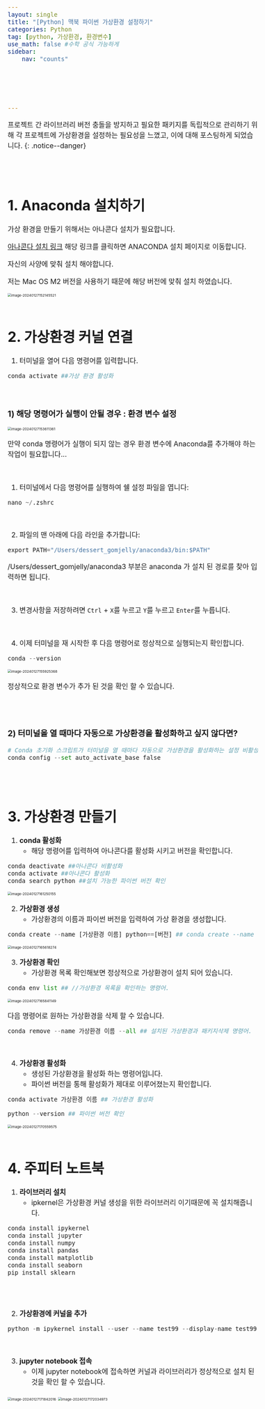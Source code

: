```yaml
---
layout: single
title: "[Python] 맥북 파이썬 가상환경 설정하기"
categories: Python
tag: [python, 가상환경, 환경변수]
use_math: false #수학 공식 가능하게
sidebar:
    nav: "counts"






---
```




<style>
  body {
    font-size: 16px; /* 폰트 사이즈 조절 */
  }
</style>


프로젝트 간 라이브러리 버전 충돌을 방지하고 필요한 패키지를 독립적으로 관리하기 위해 각 프로젝트에 가상환경을 설정하는 필요성을 느꼈고, 이에 대해 포스팅하게 되었습니다.
{: .notice--danger}

<br>
<br>

# 1. Anaconda 설치하기

가상 환경을 만들기 위해서는 아나콘다 설치가 필요합니다.

[아나콘다 설치 링크](https://www.anaconda.com/download) 해당 링크를 클릭하면 ANACONDA 설치 페이지로 이동합니다. 

자신의 사양에 맞춰 설치 해야합니다.

저는 Mac OS M2 버전을 사용하기 때문에 해당 버전에 맞춰 설치 하였습니다.

<img src="{{site.url}}/images/2024-01-27-abc/image-20240127152145521.png" alt="image-20240127152145521" style="zoom:50%;" />



<br>

<br>



# 2. 가상환경 커널 연결

1.  터미널을 열어 다음 명령어를 입력합니다.

```python
conda activate ##가상 환경 활성화
```

<br>



### 1) 해당 명령어가 실행이 안될 경우 : 환경 변수 설정

<img src="/Users/dessert_gomjelly/Desktop/깃허브블로그/dessertgomjelly.github.io/images/2024-01-27-가상환경/image-20240127153611361.png" alt="image-20240127153611361" style="zoom:50%;" />

만약 conda 명령어가 실행이 되지 않는 경우 환경 변수에 Anaconda를 추가해야 하는 작업이 필요합니다...



<br>



1.  터미널에서 다음 명령어를 실행하여 쉘 설정 파일을 엽니다:

```python
nano ~/.zshrc
```

<br>

2.  파일의 맨 아래에 다음 라인을 추가합니다:

```python
export PATH="/Users/dessert_gomjelly/anaconda3/bin:$PATH"
```

/Users/dessert_gomjelly/anaconda3 부분은 anaconda 가 설치 된 경로를 찾아 입력하면 됩니다. 

<br>

3.  변경사항을 저장하려면 `Ctrl` + `X`를 누르고 `Y`를 누르고 `Enter`를 누릅니다.

<br>

4.  이제 터미널을 재 시작한 후 다음 명령어로 정상적으로 실행되는지 확인합니다. 

```python
conda --version
```

<img src="/Users/dessert_gomjelly/Desktop/깃허브블로그/dessertgomjelly.github.io/images/2024-01-27-가상환경/image-20240127155925368.png" alt="image-20240127155925368" style="zoom:50%;" />

정상적으로 환경 변수가 추가 된 것을 확인 할 수 있습니다.

<br>

<br>



### 2) 터미널을 열 때마다 자동으로 가상환경을 활성화하고 싶지 않다면?

```python
# Conda 초기화 스크립트가 터미널을 열 때마다 자동으로 가상환경을 활성화하는 설정 비활성화
conda config --set auto_activate_base false
```

<br>

<br>



# 3. 가상환경 만들기

1.  **conda 활성화**	
    -  해당 명령어를 입력하여 아나콘다를 활성화 시키고 버전을 확인합니다.

```python
conda deactivate ##아나콘다 비활성화
conda activate ##아나콘다 활성화
conda search python ##설치 가능한 파이썬 버전 확인
```



<img src="/Users/dessert_gomjelly/Desktop/깃허브블로그/dessertgomjelly.github.io/images/2024-01-27-가상환경/image-20240127161250155.png" alt="image-20240127161250155" style="zoom:50%;" />



<br>



2.  **가상환경 생성**
    -  가상환경의 이름과 파이썬 버전을 입력하여 가상 환경을 생성합니다.

```python
conda create --name [가상환경 이름] python==[버전] ## conda create --name test python==3.8.11
```

<img src="/Users/dessert_gomjelly/Desktop/깃허브블로그/dessertgomjelly.github.io/images/2024-01-27-가상환경/image-20240127165618274.png" alt="image-20240127165618274" style="zoom:50%;" />

<br>



3.  **가상환경 확인**
    -  가상환경 목록 확인해보면 정상적으로 가상환경이 설치 되어 있습니다.

```python
conda env list ## //가상환경 목록을 확인하는 명령어.
```

<img src="/Users/dessert_gomjelly/Desktop/깃허브블로그/dessertgomjelly.github.io/images/2024-01-27-가상환경/image-20240127165841149.png" alt="image-20240127165841149" style="zoom:50%;" />





<br>

다음 명령어로 원하는 가상환경을 삭제 할 수 있습니다.

```python
conda remove --name 가상환경 이름 --all ## 설치된 가상환경과 패키지삭제 명령어.
```





<br>



4.  **가상환경 활성화**
    -  생성된 가상환경을 활성화 하는 명령어입니다.
    -  파이썬 버전을 통해 활성화가 제대로 이루어졌는지 확인합니다.

```python
conda activate 가상환경 이름 ## 가상환경 활성화

python --version ## 파이썬 버전 확인
```



<img src="/Users/dessert_gomjelly/Desktop/깃허브블로그/dessertgomjelly.github.io/images/2024-01-27-가상환경/image-20240127170559575.png" alt="image-20240127170559575" style="zoom:50%;" />





<br>

<br>



# 4. 주피터 노트북

1.  **라이브러리 설치**
    -  ipkernel은 가상환경 커널 생성을 위한 라이브러리 이기때문에 꼭 설치해줍니다.

```python
conda install ipykernel
conda install jupyter
conda install numpy
conda install pandas
conda install matplotlib
conda install seaborn
pip install sklearn
```

<br>

<br>



2.  **가상환경에 커널을 추가**

```python
python -m ipykernel install --user --name test99 --display-name test99 #주피터노트북 커널에 추가
```



<br>



3.  **jupyter notebook 접속**
    -  이제 jupyter notebook에 접속하면 커널과 라이브러리가 정상적으로 설치 된 것을 확인 할 수 있습니다.

<img src="/Users/dessert_gomjelly/Desktop/깃허브블로그/dessertgomjelly.github.io/images/2024-01-27-가상환경/image-20240127171842016.png" alt="image-20240127171842016" style="zoom:50%;" />

<img src="/Users/dessert_gomjelly/Desktop/깃허브블로그/dessertgomjelly.github.io/images/2024-01-27-가상환경/image-20240127172034973.png" alt="image-20240127172034973" style="zoom:50%;" />





